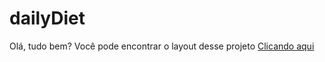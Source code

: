 # dailyDiet

Olá, tudo bem? Você pode encontrar o layout desse projeto <a href="https://www.figma.com/file/Q2eLEslA4Qk3KFIg25VpPx/Daily-Diet-(Copy)?node-id=0%3A1&t=f8NVBbnqpeS5mO8c-0">Clicando aqui</a>
